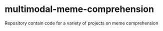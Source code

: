 # multimodal-meme-comprehension
Repository contain code for a variety of projects on meme comprehension
